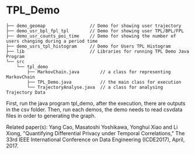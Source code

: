 # TPL_Demo
	├── demo_geomap                 // Demo for showing user trajectory
	├── demo_usr_bpl_fpl_tpl        // Demo for showing user TPL/BPL/FPL
	├── demo_usr_counts_poi_time    // Demo for showing the number of users changing during a period time
	├── demo_usrs_tpl_histogram     // Demo for Users TPL Histogram
	├── lib 						// Libraries for running TPL Demo Java Program
	└── src
		└── tpl_demo
			├── MarkovChain.java        // a class for representing MarkovChain
			├── TPL_Demo.java           // the main class for execution
			└── TrajectoryAnalyse.java  // a class for analysing Trajectory Data
        

First, run the java program tpl_demo, after the execution, there are outputs in the csv folder.
Then, run each demos, the demo needs to read csvdata files in order to generating the graph.

Related paper(s): 
Yang Cao, Masatoshi Yoshikawa, Yonghui Xiao and Li Xiong, "Quantifying Differential Privacy under Temporal Correlations," The 33rd IEEE International Conference on Data Engineering (ICDE2017), April, 2017.

